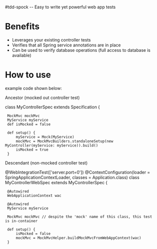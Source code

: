 #tdd-spock -- Easy to write yet powerful web app tests 

# Benefits
  * Leverages your existing controller tests
  * Verifies that all Spring service annotations are in place
  * Can be used to verify database operations (full access to database is available)


# How to use


 example code shown below: 
 
 Ancestor (mocked out controller test)
 
 class MyControllerSpec extends Specification {
 
 
     MockMvc mockMvc
     MyService myService
     def isMocked = false
 
     def setup() {
         myService = Mock(MyService)
         mockMvc = MockMvcBuilders.standaloneSetup(new MyController(myService: myService)).build()
         isMocked = true
     }
 
 
 Descendant (non-mocked controller test) 
 
 @WebIntegrationTest(['server.port=0'])
 @ContextConfiguration(loader = SpringApplicationContextLoader, classes = Application.class)
 class MyControllerWebSpec extends MyControllerSpec {
 
     @Autowired
     WebApplicationContext wac
 
     @Autowired
     MyService myService
 
     MockMvc mockMvc // despite the 'mock' name of this class, this test is in-container
 
     def setup() {
         isMocked = false
         mockMvc = MockMvcHelper.buildMockMvcFromWebAppContext(wac)
     }

